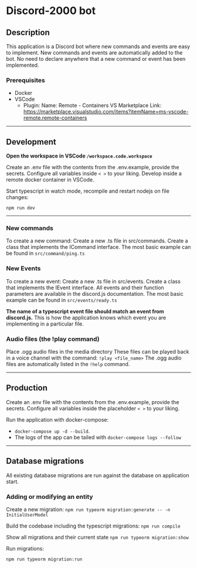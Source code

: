 # Discord-2000 bot

## Description
This application is a Discord bot where new commands and events are easy to implement. New commands and events are automatically added to the bot. No need to declare anywhere that a new command or event has been implemented.

### Prerequisites
* Docker
* VSCode
    * Plugin: 
        Name: Remote - Containers VS Marketplace Link: https://marketplace.visualstudio.com/items?itemName=ms-vscode-remote.remote-containers

---

## Development

**Open the workspace in VSCode `/workspace.code.workspace`**

Create an .env file with the contents from the .env.example, provide the secrets. Configure all variables inside `< >` to your liking.
Develop inside a remote docker container in VSCode.

Start typescript in watch mode, recompile and restart nodejs on file changes:

`npm run dev`

---

### New commands
To create a new command:
Create a new .ts file in src/commands. Create a class that implements the ICommand interface.
The most basic example can be found in `src/command/ping.ts`

### New Events

To create a new event:
Create a new .ts file in src/events. Create a class that implements the IEvent interface.
All events and their function parameters are available in the discord.js documentation. The most basic example can be found in `src/events/ready.ts`

**The name of a typescript event file should match an event from discord.js.** This is how the application knows which event you are implementing in a particular file.

### Audio files (the !play command)

Place .ogg audio files in the media directory
These files can be played back in a voice channel with the command:
`!play <file_name>`
The .ogg audio files are automatically listed in the `!help` command.

---

## Production

Create an .env file with the contents from the .env.example, provide the secrets. Configure all variables inside the placeholder `< >` to your liking.

Run the application with docker-compose:
* `docker-compose up -d --build`. 
* The logs of the app can be tailed with `docker-compose logs --follow`

---

## Database migrations

All existing database migrations are run against the database on application start.

### Adding or modifying an entity

Create a new migration:
`npm run typeorm migration:generate -- -n InitialUserModel`

Build the codebase including the typescript migrations:
`npm run compile`

Show all migrations and their current state
`npm run typeorm migration:show`

Run migrations:

`npm run typeorm migration:run`
